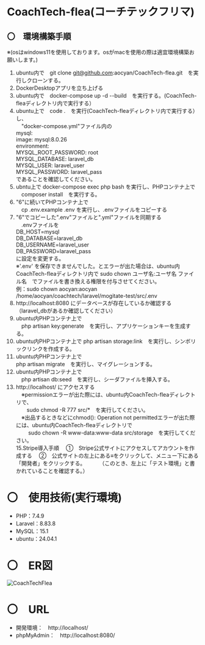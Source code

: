 # CoachTech-flea(コーチテックフリマ)
## 〇　環境構築手順  
※(osはwindows11を使用しております。osがmacを使用の際は適宜環境構築お願いします。)
1. ubuntu内で　git clone git@github.com:aocyan/CoachTech-flea.git　を実行しクローンする。
2. DockerDesktopアプリを立ち上げる
3. ubuntu内で　docker-compose up -d --build　を実行する。(CoachTech-fleaディレクトリ内で実行する）
4. ubuntu上で　code .　を実行(CoachTech-fleaディレクトリ内で実行する）し、  
　"docker-compose.yml"ファイル内の  
    mysql:  
        image: mysql:8.0.26  
        environment:  
            MYSQL_ROOT_PASSWORD: root  
            MYSQL_DATABASE: laravel_db  
            MYSQL_USER: laravel_user  
            MYSQL_PASSWORD: laravel_pass  
であることを確認してください。
6. ubntu上で docker-compose exec php bash を実行し、PHPコンテナ上で  
　composer install　を実行する。
7. "6"に続いてPHPコンテナ上で  
　cp .env.example .env を実行し、.envファイルをコピーする
8. "6"でコピーした".env"ファイルと".yml"ファイルを同期する  
　.envファイルを  
     DB_HOST=mysql  
     DB_DATABASE=laravel_db  
     DB_USERNAME=laravel_user  
     DB_PASSWORD=laravel_pass  
 に設定を変更する。  
 ※'.env' を保存できませんでした。とエラーが出た場合は、ubuntu内CoachTech-fleaディレクトリ内で
   sudo chown ユーザ名:ユーザ名 ファイル名　でファイルを書き換える権限を付与させてください。  
   例：sudo chown aocyan:aocyan /home/aocyan/coachtech/laravel/mogitate-test/src/.env
9. http://localhost:8080 にデータベースが存在しているか確認する（laravel_dbがあるか確認してください）
10. ubuntu内PHPコンテナ上で  
　php artisan key:generate　を実行し、アプリケーションキーを生成する。
11. ubuntu内PHPコンテナ上で
  php artisan storage:link　を実行し、シンボリックリンクを作成する。   
12. ubuntu内PHPコンテナ上で  
  php artisan migrate　を実行し、マイグレーションする。
13. ubuntu内PHPコンテナ上で  
　php artisan db:seed　を実行し、シーダファイルを挿入する。
14. http://localhost/ にアクセスする  
　※permissionエラーが出た際には、ubuntu内CoachTech-fleaディレクトリで、  
 　　sudo chmod -R 777 src/*　を実行してください。  
　※出品するときなどにchmod(): Operation not permittedエラーが出た際には、ubuntu内CoachTech-fleaディレクトリで  
　　 sudo chown -R www-data:www-data src/storage　を実行してください。  
15.Stripe導入手順
　①　Stripe公式サイトにアクセスしてアカウントを作成する
　②　公式サイトの左上にある≡をクリックして、メニュー下にある「開発者」をクリックする。
　　 （このとき、左上に「テスト環境」と書かれていることを確認する。）

    

# 〇　使用技術(実行環境)
* PHP：7.4.9
* Laravel：8.83.8
* MySQL：15.1
* ubuntu：24.04.1

# 〇　ER図
![CoachTechFlea](https://github.com/user-attachments/assets/7ac2e99f-c135-4bd4-949a-9c8e83701162)


# 〇　URL
* 開発環境：　http://localhost/
* phpMyAdmin：　http://localhost:8080/
